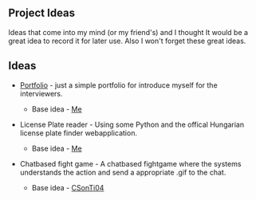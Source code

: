 ## Project Ideas

Ideas that come into my mind (or my friend's) and I thought It would be a great idea to record it for later use. Also I won't forget these great ideas.

## Ideas

- [Portfolio](https://github.com/gartou/portfolio) - just a simple portfolio for introduce myself for the interviewers. 
  - Base idea - [Me](https://github.com/gartou)
  
- License Plate reader - Using some Python and the offical Hungarian license plate finder webapplication.
  - Base idea - [Me](https://github.com/gartou)
  
- Chatbased fight game - A chatbased fightgame where the systems understands the action and send a appropriate .gif to the chat.
  - Base idea - [CSonTi04](https://github.com/CSonTi04)
  
  
